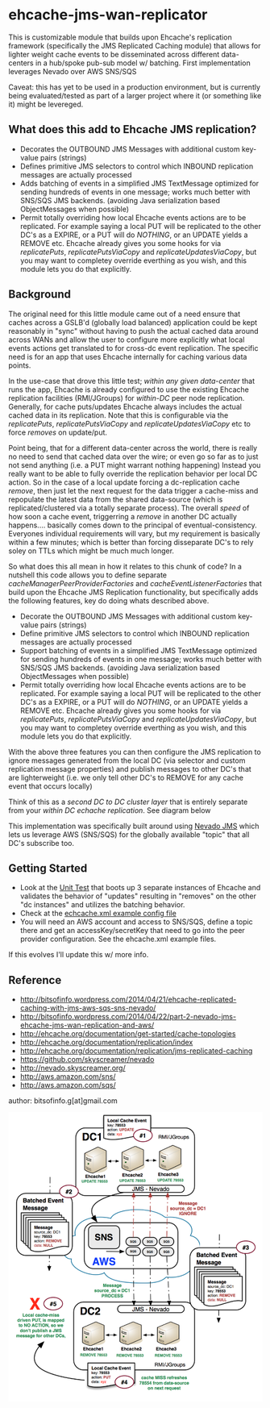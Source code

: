 ehcache-jms-wan-replicator
====================

This is customizable module that builds upon Ehcache's replication framework (specifically the JMS Replicated Caching module) that allows for lighter weight cache events to be disseminated across different data-centers in a hub/spoke pub-sub model w/ batching. First implementation leverages Nevado over AWS SNS/SQS

Caveat: this has yet to be used in a production environment, but is currently being evaluated/tested as part of a larger project where it (or something like it) might be levereged.

What does this add to Ehcache JMS replication?
----------------------
* Decorates the OUTBOUND JMS Messages with additional custom key-value pairs (strings)
* Defines primitive JMS selectors to control which INBOUND replication messages are actually processed
* Adds batching of events in a simplified JMS TextMessage optimized for sending hundreds of events in one message; works much better with SNS/SQS JMS backends. (avoiding Java serialization based ObjectMessages when possible)
* Permit totally overriding how local Ehcache events actions are to be replicated. For example saying a local PUT will be replicated to the other DC's as a EXPIRE, or a PUT will do *NOTHING*, or an UPDATE yields a REMOVE etc. Ehcache already gives you some hooks for via *replicatePuts*, *replicatePutsViaCopy* and *replicateUpdatesViaCopy*, but you may want to completey override everthing as you wish, and this module lets you do that explicitly.

Background
-----------------
The original need for this little module came out of a need ensure that caches across a GSLB'd (globally load balanced) application could be kept reasonably in "sync" without having to push the actual cached data around across WANs and allow the user to configure more explicitly what local events actions get translated to for cross-dc event replication. The specific need is for an app that uses Ehcache internally for caching various data points.

In the use-case that drove this little test; *within any given data-center* that runs the app, Ehcache is already configured to use the existing Ehcache replication facilities (RMI/JGroups) for *within-DC* peer node replication. Generally, for cache puts/updates Ehcache always includes the actual cached data in its replication. Note that this is configurable via the *replicatePuts*, *replicatePutsViaCopy* and *replicateUpdatesViaCopy* etc to force *removes* on update/put.

Point being, that for a different data-center across the world, there is really no need to send that cached data over the wire; or even go so far as to just not send anything (i.e. a PUT might warrant nothing happening) Instead you really want to be able to fully override the replication behavior per local DC action. So in the case of a local update forcing a dc-replication cache *remove*, then just let the next request for the data trigger a cache-miss and repopulate the latest data from the shared data-source (which is replicated/clustered via a totally separate process). The overall *speed* of how soon a cache event, triggerring a *remove* in another DC actually happens.... basically comes down to the principal of eventual-consistency. Everyones individual requirements will vary, but my requirement is basically within a few minutes; which is better than forcing disseparate DC's to rely soley on TTLs which might be much much longer.

So what does this all mean in how it relates to this chunk of code? In a nutshell this code allows you to define separate *cacheManagerPeerProviderFactories* and *cacheEventListenerFactories* that build upon the Ehcache JMS Replication functionality, but specifically adds the following features, key do doing whats described above. 

* Decorate the OUTBOUND JMS Messages with additional custom key-value pairs (strings)
* Define primitive JMS selectors to control which INBOUND replication messages are actually processed
* Support batching of events in a simplified JMS TextMessage optimized for sending hundreds of events in one message; works much better with SNS/SQS JMS backends. (avoiding Java serialization based ObjectMessages when possible)
* Permit totally overriding how local Ehcache events actions are to be replicated. For example saying a local PUT will be replicated to the other DC's as a EXPIRE, or a PUT will do *NOTHING*, or an UPDATE yields a REMOVE etc. Ehcache already gives you some hooks for via *replicatePuts*, *replicatePutsViaCopy* and *replicateUpdatesViaCopy*, but you may want to completey override everthing as you wish, and this module lets you do that explicitly.

With the above three features you can then configure the JMS replication to ignore messages generated from the local DC (via selector and custom replication message properties) and publish messages to other DC's that are lighterweight (i.e. we only tell other DC's to REMOVE for any cache event that occurs locally)

Think of this as a *second DC to DC cluster layer* that is entirely separate from your *within DC echache replication*. See diagram below

This implementation was specifically built around using [Nevado JMS](https://github.com/skyscreamer/nevado "Nevado JMS") which lets us leverage AWS (SNS/SQS) for the globally available "topic" that all DC's subscribe too.

Getting Started
-----------------

* Look at the [Unit Test](https://github.com/bitsofinfo/ehcache-jms-wan-replicator/blob/master/src/test/java/org/bitsofnfo/ehcache/jms/custom/EhcacheNevadoJMSTest.java "link") that boots up 3 separate instances of Ehcache and validates the behavior of "updates" resulting in "removes" on the other "dc instances" and utilizes the batching behavior.
* Check at the [echcache.xml example config file](https://github.com/bitsofinfo/ehcache-jms-wan-replicator/blob/master/src/test/resources/ehcache.xml "config") 
* You will need an AWS account and access to SNS/SQS, define a topic there and get an accessKey/secretKey that need to go into the peer provider configuration. See the ehcache.xml example files.

If this evolves I'll update this w/ more info.

Reference
------------

* http://bitsofinfo.wordpress.com/2014/04/21/ehcache-replicated-caching-with-jms-aws-sqs-sns-nevado/
* http://bitsofinfo.wordpress.com/2014/04/22/part-2-nevado-jms-ehcache-jms-wan-replication-and-aws/
* http://ehcache.org/documentation/get-started/cache-topologies
* http://ehcache.org/documentation/replication/index
* http://ehcache.org/documentation/replication/jms-replicated-caching
* https://github.com/skyscreamer/nevado
* http://nevado.skyscreamer.org/
* http://aws.amazon.com/sns/
* http://aws.amazon.com/sqs/

author: bitsofinfo.g[at]gmail.com


![Alt text](/docs/diagram.png "Diagram")
